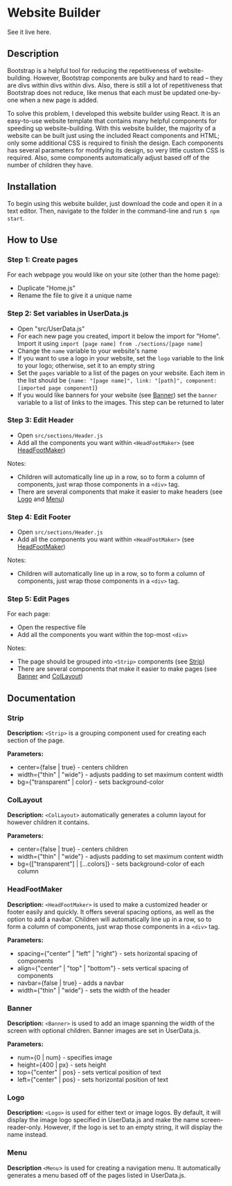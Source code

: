# Website Builder

See it live here.

## Description
Bootstrap is a helpful tool for reducing the repetitiveness of website-building. However, Bootstrap components are bulky and hard to read – they are divs within divs within divs. Also, there is still a lot of repetitiveness that Bootstrap does not reduce, like menus that each must be updated one-by-one when a new page is added. 

To solve this problem, I developed this website builder using React. It is an easy-to-use website template that contains many helpful components for speeding up website-building. With this website builder, the majority of a website can be built just using the included React components and HTML; only some additional CSS is required to finish the design. Each components has several parameters for modifying its design, so very little custom CSS is required. Also, some components automatically adjust based off of the number of children they have.

## Installation
To begin using this website builder, just download the code and open it in a text editor. Then, navigate to the folder in the command-line and run `$ npm start`.

## How to Use
### Step 1: Create pages
For each webpage you would like on your site (other than the home page):
- Duplicate "Home.js"
- Rename the file to give it a unique name

### Step 2: Set variables in UserData.js
- Open "src/UserData.js"
- For each new page you created, import it below the import for "Home". Import it using `import [page name] from ./sections/[page name]`
- Change the `name` variable to your website's name
- If you want to use a logo in your website, set the `logo` variable to the link to your logo; otherwise, set it to an empty string
- Set the `pages` variable to a list of the pages on your website. Each item in the list should be `{name: "[page name]", link: "[path]", component: [imported page component]`}
- If you would like banners for your website (see [Banner](#banner)) set the `banner` variable to a list of links to the images. This step can be returned to later

### Step 3: Edit Header
- Open `src/sections/Header.js`
- Add all the components you want within `<HeadFootMaker>` (see [HeadFootMaker](#headfootmaker))

Notes:
- Children will automatically line up in a row, so to form a column of components, just wrap those components in a `<div>` tag.
- There are several components that make it easier to make headers (see [Logo](#logo) and [Menu](#menu))

### Step 4: Edit Footer
- Open `src/sections/Header.js`
- Add all the components you want within `<HeadFootMaker>` (see [HeadFootMaker](#headfootmaker))

Notes:
- Children will automatically line up in a row, so to form a column of components, just wrap those components in a `<div>` tag.

### Step 5: Edit Pages
For each page:
- Open the respective file
- Add all the components you want within the top-most `<div>`

Notes:
- The page should be grouped into `<Strip>` components (see [Strip](#strip))
- There are several components that make it easier to make pages (see [Banner](#banner) and [ColLayout](#collayout))

## Documentation
### Strip
**Description:** `<Strip>` is a grouping component used for creating each section of the page.

**Parameters:**
- center={false | true} - centers children
- width={"thin" | "wide"} - adjusts padding to set maximum content width
- bg={"transparent" | color} - sets background-color

### ColLayout
**Description:** `<ColLayout>` automatically generates a column layout for however children it contains.

**Parameters:**
- center={false | true} - centers children
- width={"thin" | "wide"} - adjusts padding to set maximum content width
- bg={["transparent"] | [...colors]} - sets background-color of each column

### HeadFootMaker
**Description:** `<HeadFootMaker>` is used to make a customized header or footer easily and quickly. It offers several spacing options, as well as the option to add a navbar. Children will automatically line up in a row, so to form a column of components, just wrap those components in a `<div>` tag.

**Parameters:**
- spacing={"center" | "left" | "right"} - sets horizontal spacing of components
- align={"center" | "top" | "bottom"} - sets vertical spacing of components
- navbar={false | true} - adds a navbar
- width={"thin" | "wide"} - sets the width of the header

### Banner
**Description:** `<Banner>` is used to add an image spanning the width of the screen with optional children. Banner images are set in UserData.js.

**Parameters:**
- num={0 | num} - specifies image
- height={400 | px} - sets height
- top={"center" | pos} - sets vertical position of text
- left={"center" | pos} - sets horizontal position of text


### Logo
**Description:** `<Logo>` is used for either text or image logos. By default, it will display the image logo specified in UserData.js and make the name screen-reader-only. However, if the logo is set to an empty string, it will display the name instead.

### Menu
**Description** `<Menu`> is used for creating a navigation menu. It automatically generates a menu based off of the pages listed in UserData.js.
